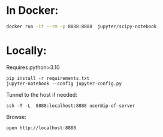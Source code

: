 # In Docker:

```bash
docker run -it --rm -p 8888:8888  jupyter/scipy-notebook
```

# Locally:

Requires python>3.10

```
pip install -r requirements.txt
jupyter-notebook --config jupyter-config.py
```

Tunnel to the host if needed:

```
ssh -T -L  8888:localhost:8888 user@ip-of-server
```

Browse:
```
open http://localhost:8888
```
